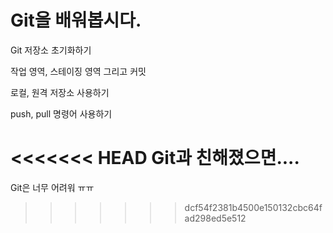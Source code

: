 # Git을 배워봅시다.

Git 저장소 초기화하기

작업 영역, 스테이징 영역 그리고 커밋

로컬, 원격 저장소 사용하기

push, pull 명령어 사용하기

<<<<<<< HEAD
Git과 친해졌으면....
=======
Git은 너무 어려워 ㅠㅠ
>>>>>>> dcf54f2381b4500e150132cbc64fad298ed5e512
